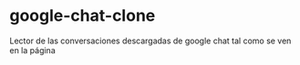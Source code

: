 # google-chat-clone
Lector de las conversaciones descargadas de google chat tal como se ven en la página
